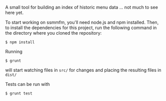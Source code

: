 A small tool for building an index of historic menu data … not much to see here yet.

To start working on ssmmfm, you'll need node.js and npm installed. Then, to install the dependencies for this project, run the following command in the directory where you cloned the repository:


```
$ npm install
```

Running
```
$ grunt
```

will start watching files in `src/` for changes and placing the resulting files in `dist/`

Tests can be run with 
```
$ grunt test
```
